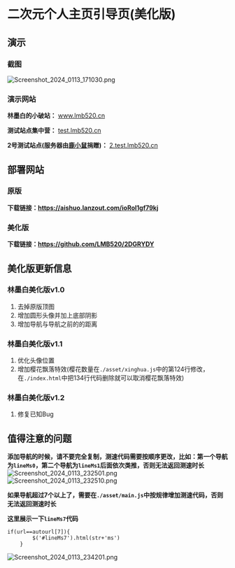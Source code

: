 # 二次元个人主页引导页(美化版)
## 演示
### 截图
![Screenshot_2024_0113_171030.png](https://blog.lmb520.cn/usr/uploads/2024/01/698853906.png)

### 演示网站
**林墨白的小破站：** www.lmb520.cn

**测试站点集中营：** [test.lmb520.cn](https://test.lmb520.cn)

**2号测试站点(服务器由[鹿小鼠](https://www.lxs.ink/)捐赠)：** [2.test.lmb520.cn](https://2.test.lmb520.cn)
## 部署网站
### 原版
**下载链接：https://aishuo.lanzout.com/ioRol1gf79kj**
### 美化版
**下载链接：https://github.com/LMB520/2DGRYDY**
## 美化版更新信息
### 林墨白美化版v1.0
1. 去掉原版顶图
2. 增加圆形头像并加上底部阴影
3. 增加导航与导航之前的的距离

### 林墨白美化版v1.1
1. 优化头像位置
2. 增加樱花飘落特效(樱花数量在`./asset/xinghua.js`中的第124行修改，在`./index.html`中把134行代码删除就可以取消樱花飘落特效)

### 林墨白美化版v1.2
1. 修复已知Bug

## 值得注意的问题
**添加导航的时候，请不要完全复制，测速代码需要按顺序更改，比如：第一个导航为`lineMs0`，第二个导航为`lineMs1`后面依次类推，否则无法返回测速时长**
![Screenshot_2024_0113_232501.png](https://blog.lmb520.cn/usr/uploads/2024/01/2456371648.png)
![Screenshot_2024_0113_232510.png](https://blog.lmb520.cn/usr/uploads/2024/01/3346615876.png)

**如果导航超过7个以上了，需要在`./asset/main.js`中按规律增加测速代码，否则无法返回测速时长**

**这里展示一下`lineMs7`代码**

```JS
if(url==autourl[7]){
		$('#lineMs7').html(str+'ms')
	}
```
![Screenshot_2024_0113_234201.png](https://blog.lmb520.cn/usr/uploads/2024/01/4193982738.png)